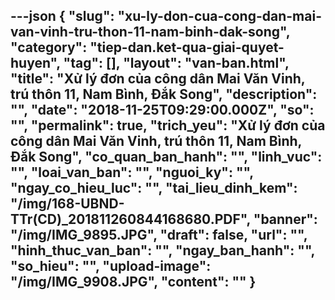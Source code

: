 ---json
{
    "slug": "xu-ly-don-cua-cong-dan-mai-van-vinh-tru-thon-11-nam-binh-dak-song",
    "category": "tiep-dan.ket-qua-giai-quyet-huyen",
    "tag": [],
    "layout": "van-ban.html",
    "title": "Xử lý đơn của công dân Mai Văn Vinh, trú thôn 11, Nam Bình, Đắk Song",
    "description": "",
    "date": "2018-11-25T09:29:00.000Z",
    "so": "",
    "permalink": true,
    "trich_yeu": "Xử lý đơn của công dân Mai Văn Vinh, trú thôn 11, Nam Bình, Đắk Song",
    "co_quan_ban_hanh": "",
    "linh_vuc": "",
    "loai_van_ban": "",
    "nguoi_ky": "",
    "ngay_co_hieu_luc": "",
    "tai_lieu_dinh_kem": "/img/168-UBND-TTr(CD)_201811260844168680.PDF",
    "banner": "/img/IMG_9895.JPG",
    "draft": false,
    "url": "",
    "hinh_thuc_van_ban": "",
    "ngay_ban_hanh": "",
    "so_hieu": "",
    "upload-image": "/img/IMG_9908.JPG",
    "__content__": ""
}
---
<p><img alt="" src="/img/IMG_9895.JPG" /></p>

<p><img alt="" src="/img/IMG_9896.JPG" /></p>

<p><img alt="" src="/img/IMG_9897.JPG" /></p>

<p><img alt="" src="/img/IMG_9898.JPG" /></p>

<p><img alt="" src="/img/IMG_9899.JPG" /></p>

<p><img alt="" src="/img/IMG_9900.JPG" /></p>

<p><img alt="" src="/img/IMG_9901.JPG" /></p>

<p><img alt="" src="/img/IMG_9902.JPG" /></p>

<p><img alt="" src="/img/IMG_9904.JPG" /></p>

<p><img alt="" src="/img/IMG_9905.JPG" /></p>

<p><img alt="" src="/img/IMG_9906.JPG" /></p>

<p><img alt="" src="/img/IMG_9907.JPG" /></p>

<p><img alt="" src="/img/IMG_9908.JPG" /></p>

<p>&nbsp;</p>
